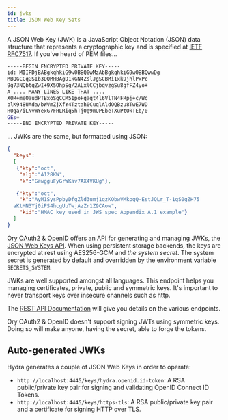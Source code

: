 ```yaml
---
id: jwks
title: JSON Web Key Sets
---
```


A JSON Web Key (JWK) is a JavaScript Object Notation (JSON) data structure that represents a cryptographic key and is specified at
[IETF RFC7517](https://tools.ietf.org/html/rfc7517). If you've heard of PEM files...

```sh
-----BEGIN ENCRYPTED PRIVATE KEY-----
id: MIIFDjBABgkqhkiG9w0BBQ0wMzAbBgkqhkiG9w0BBQwwDg
MBQGCCqGSIb3DQMHBAgD1kGN4ZslJgSCBMi1xk9jhlPxPc
9g73NQbtqZwI+9X5OhpSg/2ALxlCCjbqvzgSu8gfFZ4yo+
A .... MANY LINES LIKE THAT ....
X0R+meOaudPTBxoSgCCM51poFgaqt4l6VlTN4FRpj+c/Wc
blK948UAda/bWVmZjXfY4Tztah0CuqlAldOQBzu8TwE7WD
H0ga/iLNvWYexG7FHLRiq5hTj0g9mUPEbeTXuPtOkTEb/0
GEs=
-----END ENCRYPTED PRIVATE KEY-----
```

... JWKs are the same, but formatted using JSON:

```json
{
  "keys":
  [
   {"kty":"oct",
    "alg":"A128KW",
    "k":"GawgguFyGrWKav7AX4VKUg"},

   {"kty":"oct",
    "k":"AyM1SysPpbyDfgZld3umj1qzKObwVMkoqQ-EstJQLr_T-1qS0gZH75
  aKtMN3Yj0iPS4hcgUuTwjAzZr1Z9CAow",
    "kid":"HMAC key used in JWS spec Appendix A.1 example"}
  ]
}
```

Ory OAuth2 & OpenID offers an API for generating and managing JWKs, the [JSON Web Keys API](./reference/api.mdx). When using
persistent storage backends, the keys are encrypted at rest using AES256-GCM and _the system secret_. The system secret is
generated by default and overridden by the environment variable `SECRETS_SYSTEM`.

JWKs are well supported amongst all languages. This endpoint helps you managing certificates, private, public and symmetric keys.
It's important to never transport keys over insecure channels such as http.

The [REST API Documentation](./reference/api.mdx) will give you details on the various endpoints.

Ory OAuth2 & OpenID doesn't support signing JWTs using symmetric keys. Doing so will make anyone, having the secret, able to forge
the tokens.

## Auto-generated JWKs

Hydra generates a couple of JSON Web Keys in order to operate:

- `http://localhost:4445/keys/hydra.openid.id-token`: A RSA public/private key pair for signing and validating OpenID Connect ID
  Tokens.
- `http://localhost:4445/keys/https-tls`: A RSA public/private key pair and a certificate for signing HTTP over TLS.
